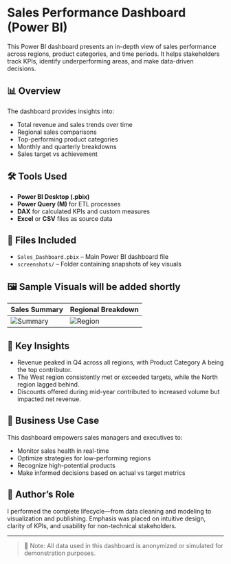 # Sales Performance Dashboard (Power BI)

This Power BI dashboard presents an in-depth view of sales performance across regions, product categories, and time periods. It helps stakeholders track KPIs, identify underperforming areas, and make data-driven decisions.

## 📊 Overview

The dashboard provides insights into:
- Total revenue and sales trends over time
- Regional sales comparisons
- Top-performing product categories
- Monthly and quarterly breakdowns
- Sales target vs achievement

## 🛠️ Tools Used

- **Power BI Desktop (.pbix)**
- **Power Query (M)** for ETL processes
- **DAX** for calculated KPIs and custom measures
- **Excel** or **CSV** files as source data

## 📁 Files Included

- `Sales_Dashboard.pbix` – Main Power BI dashboard file
- `screenshots/` – Folder containing snapshots of key visuals

## 🖼️ Sample Visuals will be added shortly

| Sales Summary | Regional Breakdown |
|---------------|--------------------|
| ![Summary](screenshots/sales_summary.png) | ![Region](screenshots/sales_by_region.png) |

## 🎯 Key Insights

- Revenue peaked in Q4 across all regions, with Product Category A being the top contributor.
- The West region consistently met or exceeded targets, while the North region lagged behind.
- Discounts offered during mid-year contributed to increased volume but impacted net revenue.

## 📌 Business Use Case

This dashboard empowers sales managers and executives to:
- Monitor sales health in real-time
- Optimize strategies for low-performing regions
- Recognize high-potential products
- Make informed decisions based on actual vs target metrics

## 🧠 Author’s Role

I performed the complete lifecycle—from data cleaning and modeling to visualization and publishing. Emphasis was placed on intuitive design, clarity of KPIs, and usability for non-technical stakeholders.

---

> 📎 Note: All data used in this dashboard is anonymized or simulated for demonstration purposes.

